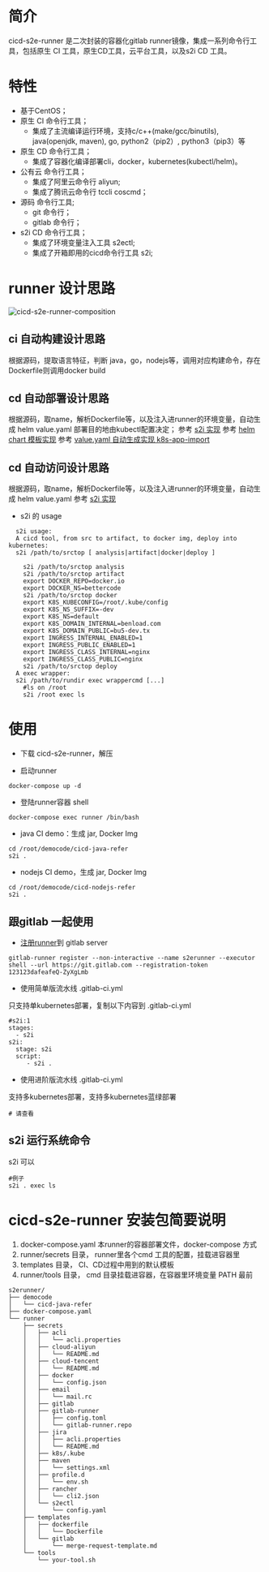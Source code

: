# 简介

cicd-s2e-runner 是二次封装的容器化gitlab runner镜像，集成一系列命令行工具，包括原生 CI 工具，原生CD工具，云平台工具，以及s2i CD 工具。

# 特性
- 基于CentOS；
- 原生 CI 命令行工具；
  - 集成了主流编译运行环境，支持c/c++(make/gcc/binutils), java(openjdk, maven), go, python2（pip2）, python3（pip3）等
- 原生 CD 命令行工具；
    - 集成了容器化编译部署cli，docker，kubernetes(kubectl/helm)。
- 公有云 命令行工具；
    - 集成了阿里云命令行 aliyun;
    - 集成了腾讯云命令行 tccli coscmd；
- 源码 命令行工具;
    - git 命令行；
    - gitlab 命令行；
- s2i CD 命令行工具；
    - 集成了环境变量注入工具 s2ectl;
    - 集成了开箱即用的cicd命令行工具 s2i;
    
# runner 设计思路
![cicd-s2e-runner-composition](https://gitee.com/chimeh/jim-lfs/raw/master/pic/cicd-s2e-runner-composition.png)
## ci 自动构建设计思路
根据源码，提取语言特征，判断 java，go，nodejs等，调用对应构建命令，存在Dockerfile则调用docker build
## cd 自动部署设计思路
根据源码，取name，解析Dockerfile等，以及注入进runner的环境变量，自动生成 helm value.yaml 
部署目的地由kubectl配置决定；
参考 [s2i 实现](./s2e/s2i)
参考 [helm chart 模板实现](./s2e/generic/xxx-generic-chart/templates)
参考 [value.yaml 自动生成实现 k8s-app-import ](./s2e/k8s-app-import)
## cd 自动访问设计思路
根据源码，取name，解析Dockerfile等，以及注入进runner的环境变量，自动生成 helm value.yaml 
参考 [s2i 实现](./s2e/generic/xxx-generic-chart/templates/ingress-public.yaml)
* s2i 的 usage
```shell
  s2i usage:
  A cicd tool, from src to artifact, to docker img, deploy into kubernetes:
  s2i /path/to/srctop [ analysis|artifact|docker|deploy ]

    s2i /path/to/srctop analysis
    s2i /path/to/srctop artifact
    export DOCKER_REPO=docker.io
    export DOCKER_NS=bettercode
    s2i /path/to/srctop docker
    export K8S_KUBECONFIG=/root/.kube/config
    export K8S_NS_SUFFIX=-dev
    export K8S_NS=default
    export K8S_DOMAIN_INTERNAL=benload.com
    export K8S_DOMAIN_PUBLIC=bu5-dev.tx
    export INGRESS_INTERNAL_ENABLED=1
    export INGRESS_PUBLIC_ENABLED=1
    export INGRESS_CLASS_INTERNAL=nginx
    export INGRESS_CLASS_PUBLIC=nginx
    s2i /path/to/srctop deploy
  A exec wrapper:
  s2i /path/to/rundir exec wrappercmd [...]
    #ls on /root
    s2i /root exec ls
```
# 使用
* 下载 cicd-s2e-runner，解压

* 启动runner
```shell
docker-compose up -d 
```
* 登陆runner容器 shell
```shell
docker-compose exec runner /bin/bash
```
* java CI demo：生成 jar, Docker Img
```shell
cd /root/democode/cicd-java-refer
s2i . 
```
* nodejs CI demo，生成 jar, Docker Img
```shell
cd /root/democode/cicd-nodejs-refer
s2i . 
```
## 跟gitlab 一起使用
* [注册runner](https://git.nx-code.com/help/ci/runners/README#registering-a-shared-runner)到 gitlab server

```shell
gitlab-runner register --non-interactive --name s2erunner --executor shell --url https://git.gitlab.com --registration-token 123123dafeafeQ-ZyXgLmb
```
* 使用简单版流水线 .gitlab-ci.yml

只支持单kubernetes部署，复制以下内容到 .gitlab-ci.yml
```cookie
#s2i:1
stages:
  - s2i
s2i:
  stage: s2i
  script:
     - s2i .
```
* 使用进阶版流水线 .gitlab-ci.yml

支持多kubernetes部署，支持多kubernetes蓝绿部署
```cookie
# 请查看
```
## s2i 运行系统命令
s2i 可以
```shell
#例子
s2i . exec ls
```

# cicd-s2e-runner 安装包简要说明
1. docker-compose.yaml 本runner的容器部署文件，docker-compose 方式
2. runner/secrets 目录， runner里各个cmd 工具的配置，挂载进容器里
3. templates 目录， CI、CD过程中用到的默认模板
4. runner/tools 目录， cmd 目录挂载进容器，在容器里环境变量 PATH 最前
```text
s2erunner/
├── democode
│   └── cicd-java-refer
├── docker-compose.yaml
└── runner
    ├── secrets
    │   ├── acli
    │   │   └── acli.properties
    │   ├── cloud-aliyun
    │   │   └── README.md
    │   ├── cloud-tencent
    │   │   └── README.md
    │   ├── docker
    │   │   └── config.json
    │   ├── email
    │   │   └── mail.rc
    │   ├── gitlab
    │   ├── gitlab-runner
    │   │   ├── config.toml
    │   │   └── gitlab-runner.repo
    │   ├── jira
    │   │   ├── acli.properties
    │   │   └── README.md
    │   ├── k8s/.kube
    │   ├── maven
    │   │   └── settings.xml
    │   ├── profile.d
    │   │   └── env.sh
    │   ├── rancher
    │   │   └── cli2.json
    │   └── s2ectl
    │       └── config.yaml
    ├── templates
    │   ├── dockerfile
    │   │   └── Dockerfile
    │   └── gitlab
    │       └── merge-request-template.md
    └── tools
        └── your-tool.sh
```
